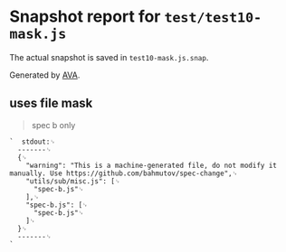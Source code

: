 # Snapshot report for `test/test10-mask.js`

The actual snapshot is saved in `test10-mask.js.snap`.

Generated by [AVA](https://avajs.dev).

## uses file mask

> spec b only

    `  stdout:␊
      -------␊
      {␊
        "warning": "This is a machine-generated file, do not modify it manually. Use https://github.com/bahmutov/spec-change",␊
        "utils/sub/misc.js": [␊
          "spec-b.js"␊
        ],␊
        "spec-b.js": [␊
          "spec-b.js"␊
        ]␊
      }␊
      -------␊
    `
